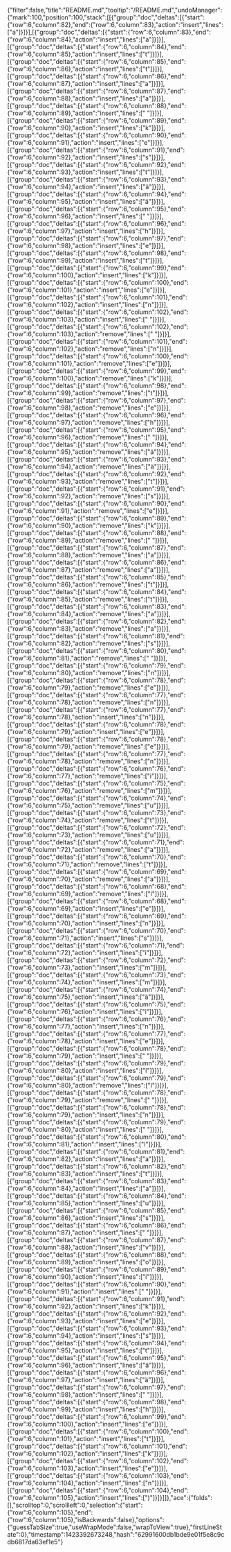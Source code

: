 {"filter":false,"title":"README.md","tooltip":"/README.md","undoManager":{"mark":100,"position":100,"stack":[[{"group":"doc","deltas":[{"start":{"row":6,"column":82},"end":{"row":6,"column":83},"action":"insert","lines":["a"]}]}],[{"group":"doc","deltas":[{"start":{"row":6,"column":83},"end":{"row":6,"column":84},"action":"insert","lines":["a"]}]}],[{"group":"doc","deltas":[{"start":{"row":6,"column":84},"end":{"row":6,"column":85},"action":"insert","lines":["t"]}]}],[{"group":"doc","deltas":[{"start":{"row":6,"column":85},"end":{"row":6,"column":86},"action":"insert","lines":["t"]}]}],[{"group":"doc","deltas":[{"start":{"row":6,"column":86},"end":{"row":6,"column":87},"action":"insert","lines":["a"]}]}],[{"group":"doc","deltas":[{"start":{"row":6,"column":87},"end":{"row":6,"column":88},"action":"insert","lines":["a"]}]}],[{"group":"doc","deltas":[{"start":{"row":6,"column":88},"end":{"row":6,"column":89},"action":"insert","lines":[" "]}]}],[{"group":"doc","deltas":[{"start":{"row":6,"column":89},"end":{"row":6,"column":90},"action":"insert","lines":["k"]}]}],[{"group":"doc","deltas":[{"start":{"row":6,"column":90},"end":{"row":6,"column":91},"action":"insert","lines":["e"]}]}],[{"group":"doc","deltas":[{"start":{"row":6,"column":91},"end":{"row":6,"column":92},"action":"insert","lines":["s"]}]}],[{"group":"doc","deltas":[{"start":{"row":6,"column":92},"end":{"row":6,"column":93},"action":"insert","lines":["t"]}]}],[{"group":"doc","deltas":[{"start":{"row":6,"column":93},"end":{"row":6,"column":94},"action":"insert","lines":["ä"]}]}],[{"group":"doc","deltas":[{"start":{"row":6,"column":94},"end":{"row":6,"column":95},"action":"insert","lines":["ä"]}]}],[{"group":"doc","deltas":[{"start":{"row":6,"column":95},"end":{"row":6,"column":96},"action":"insert","lines":[" "]}]}],[{"group":"doc","deltas":[{"start":{"row":6,"column":96},"end":{"row":6,"column":97},"action":"insert","lines":["h"]}]}],[{"group":"doc","deltas":[{"start":{"row":6,"column":97},"end":{"row":6,"column":98},"action":"insert","lines":["e"]}]}],[{"group":"doc","deltas":[{"start":{"row":6,"column":98},"end":{"row":6,"column":99},"action":"insert","lines":["t"]}]}],[{"group":"doc","deltas":[{"start":{"row":6,"column":99},"end":{"row":6,"column":100},"action":"insert","lines":["k"]}]}],[{"group":"doc","deltas":[{"start":{"row":6,"column":100},"end":{"row":6,"column":101},"action":"insert","lines":["e"]}]}],[{"group":"doc","deltas":[{"start":{"row":6,"column":101},"end":{"row":6,"column":102},"action":"insert","lines":["n"]}]}],[{"group":"doc","deltas":[{"start":{"row":6,"column":102},"end":{"row":6,"column":103},"action":"insert","lines":[" "]}]}],[{"group":"doc","deltas":[{"start":{"row":6,"column":102},"end":{"row":6,"column":103},"action":"remove","lines":[" "]}]}],[{"group":"doc","deltas":[{"start":{"row":6,"column":101},"end":{"row":6,"column":102},"action":"remove","lines":["n"]}]}],[{"group":"doc","deltas":[{"start":{"row":6,"column":100},"end":{"row":6,"column":101},"action":"remove","lines":["e"]}]}],[{"group":"doc","deltas":[{"start":{"row":6,"column":99},"end":{"row":6,"column":100},"action":"remove","lines":["k"]}]}],[{"group":"doc","deltas":[{"start":{"row":6,"column":98},"end":{"row":6,"column":99},"action":"remove","lines":["t"]}]}],[{"group":"doc","deltas":[{"start":{"row":6,"column":97},"end":{"row":6,"column":98},"action":"remove","lines":["e"]}]}],[{"group":"doc","deltas":[{"start":{"row":6,"column":96},"end":{"row":6,"column":97},"action":"remove","lines":["h"]}]}],[{"group":"doc","deltas":[{"start":{"row":6,"column":95},"end":{"row":6,"column":96},"action":"remove","lines":[" "]}]}],[{"group":"doc","deltas":[{"start":{"row":6,"column":94},"end":{"row":6,"column":95},"action":"remove","lines":["ä"]}]}],[{"group":"doc","deltas":[{"start":{"row":6,"column":93},"end":{"row":6,"column":94},"action":"remove","lines":["ä"]}]}],[{"group":"doc","deltas":[{"start":{"row":6,"column":92},"end":{"row":6,"column":93},"action":"remove","lines":["t"]}]}],[{"group":"doc","deltas":[{"start":{"row":6,"column":91},"end":{"row":6,"column":92},"action":"remove","lines":["s"]}]}],[{"group":"doc","deltas":[{"start":{"row":6,"column":90},"end":{"row":6,"column":91},"action":"remove","lines":["e"]}]}],[{"group":"doc","deltas":[{"start":{"row":6,"column":89},"end":{"row":6,"column":90},"action":"remove","lines":["k"]}]}],[{"group":"doc","deltas":[{"start":{"row":6,"column":88},"end":{"row":6,"column":89},"action":"remove","lines":[" "]}]}],[{"group":"doc","deltas":[{"start":{"row":6,"column":87},"end":{"row":6,"column":88},"action":"remove","lines":["a"]}]}],[{"group":"doc","deltas":[{"start":{"row":6,"column":86},"end":{"row":6,"column":87},"action":"remove","lines":["a"]}]}],[{"group":"doc","deltas":[{"start":{"row":6,"column":85},"end":{"row":6,"column":86},"action":"remove","lines":["t"]}]}],[{"group":"doc","deltas":[{"start":{"row":6,"column":84},"end":{"row":6,"column":85},"action":"remove","lines":["t"]}]}],[{"group":"doc","deltas":[{"start":{"row":6,"column":83},"end":{"row":6,"column":84},"action":"remove","lines":["a"]}]}],[{"group":"doc","deltas":[{"start":{"row":6,"column":82},"end":{"row":6,"column":83},"action":"remove","lines":["a"]}]}],[{"group":"doc","deltas":[{"start":{"row":6,"column":81},"end":{"row":6,"column":82},"action":"remove","lines":["s"]}]}],[{"group":"doc","deltas":[{"start":{"row":6,"column":80},"end":{"row":6,"column":81},"action":"remove","lines":[" "]}]}],[{"group":"doc","deltas":[{"start":{"row":6,"column":79},"end":{"row":6,"column":80},"action":"remove","lines":["n"]}]}],[{"group":"doc","deltas":[{"start":{"row":6,"column":78},"end":{"row":6,"column":79},"action":"remove","lines":["e"]}]}],[{"group":"doc","deltas":[{"start":{"row":6,"column":77},"end":{"row":6,"column":78},"action":"remove","lines":["n"]}]}],[{"group":"doc","deltas":[{"start":{"row":6,"column":77},"end":{"row":6,"column":78},"action":"insert","lines":["n"]}]}],[{"group":"doc","deltas":[{"start":{"row":6,"column":78},"end":{"row":6,"column":79},"action":"insert","lines":["e"]}]}],[{"group":"doc","deltas":[{"start":{"row":6,"column":78},"end":{"row":6,"column":79},"action":"remove","lines":["e"]}]}],[{"group":"doc","deltas":[{"start":{"row":6,"column":77},"end":{"row":6,"column":78},"action":"remove","lines":["n"]}]}],[{"group":"doc","deltas":[{"start":{"row":6,"column":76},"end":{"row":6,"column":77},"action":"remove","lines":["i"]}]}],[{"group":"doc","deltas":[{"start":{"row":6,"column":75},"end":{"row":6,"column":76},"action":"remove","lines":["m"]}]}],[{"group":"doc","deltas":[{"start":{"row":6,"column":74},"end":{"row":6,"column":75},"action":"remove","lines":["u"]}]}],[{"group":"doc","deltas":[{"start":{"row":6,"column":73},"end":{"row":6,"column":74},"action":"remove","lines":["t"]}]}],[{"group":"doc","deltas":[{"start":{"row":6,"column":72},"end":{"row":6,"column":73},"action":"remove","lines":["u"]}]}],[{"group":"doc","deltas":[{"start":{"row":6,"column":71},"end":{"row":6,"column":72},"action":"remove","lines":["a"]}]}],[{"group":"doc","deltas":[{"start":{"row":6,"column":70},"end":{"row":6,"column":71},"action":"remove","lines":["t"]}]}],[{"group":"doc","deltas":[{"start":{"row":6,"column":69},"end":{"row":6,"column":70},"action":"remove","lines":["a"]}]}],[{"group":"doc","deltas":[{"start":{"row":6,"column":68},"end":{"row":6,"column":69},"action":"remove","lines":["l"]}]}],[{"group":"doc","deltas":[{"start":{"row":6,"column":68},"end":{"row":6,"column":69},"action":"insert","lines":["e"]}]}],[{"group":"doc","deltas":[{"start":{"row":6,"column":69},"end":{"row":6,"column":70},"action":"insert","lines":["n"]}]}],[{"group":"doc","deltas":[{"start":{"row":6,"column":70},"end":{"row":6,"column":71},"action":"insert","lines":["s"]}]}],[{"group":"doc","deltas":[{"start":{"row":6,"column":71},"end":{"row":6,"column":72},"action":"insert","lines":["i"]}]}],[{"group":"doc","deltas":[{"start":{"row":6,"column":72},"end":{"row":6,"column":73},"action":"insert","lines":["m"]}]}],[{"group":"doc","deltas":[{"start":{"row":6,"column":73},"end":{"row":6,"column":74},"action":"insert","lines":["m"]}]}],[{"group":"doc","deltas":[{"start":{"row":6,"column":74},"end":{"row":6,"column":75},"action":"insert","lines":["ä"]}]}],[{"group":"doc","deltas":[{"start":{"row":6,"column":75},"end":{"row":6,"column":76},"action":"insert","lines":["i"]}]}],[{"group":"doc","deltas":[{"start":{"row":6,"column":76},"end":{"row":6,"column":77},"action":"insert","lines":["n"]}]}],[{"group":"doc","deltas":[{"start":{"row":6,"column":77},"end":{"row":6,"column":78},"action":"insert","lines":["e"]}]}],[{"group":"doc","deltas":[{"start":{"row":6,"column":78},"end":{"row":6,"column":79},"action":"insert","lines":[" "]}]}],[{"group":"doc","deltas":[{"start":{"row":6,"column":79},"end":{"row":6,"column":80},"action":"insert","lines":["l"]}]}],[{"group":"doc","deltas":[{"start":{"row":6,"column":79},"end":{"row":6,"column":80},"action":"remove","lines":["l"]}]}],[{"group":"doc","deltas":[{"start":{"row":6,"column":78},"end":{"row":6,"column":79},"action":"remove","lines":[" "]}]}],[{"group":"doc","deltas":[{"start":{"row":6,"column":78},"end":{"row":6,"column":79},"action":"insert","lines":["n"]}]}],[{"group":"doc","deltas":[{"start":{"row":6,"column":79},"end":{"row":6,"column":80},"action":"insert","lines":[" "]}]}],[{"group":"doc","deltas":[{"start":{"row":6,"column":80},"end":{"row":6,"column":81},"action":"insert","lines":["l"]}]}],[{"group":"doc","deltas":[{"start":{"row":6,"column":81},"end":{"row":6,"column":82},"action":"insert","lines":["a"]}]}],[{"group":"doc","deltas":[{"start":{"row":6,"column":82},"end":{"row":6,"column":83},"action":"insert","lines":["t"]}]}],[{"group":"doc","deltas":[{"start":{"row":6,"column":83},"end":{"row":6,"column":84},"action":"insert","lines":["a"]}]}],[{"group":"doc","deltas":[{"start":{"row":6,"column":84},"end":{"row":6,"column":85},"action":"insert","lines":["u"]}]}],[{"group":"doc","deltas":[{"start":{"row":6,"column":85},"end":{"row":6,"column":86},"action":"insert","lines":["s"]}]}],[{"group":"doc","deltas":[{"start":{"row":6,"column":86},"end":{"row":6,"column":87},"action":"insert","lines":[" "]}]}],[{"group":"doc","deltas":[{"start":{"row":6,"column":87},"end":{"row":6,"column":88},"action":"insert","lines":["v"]}]}],[{"group":"doc","deltas":[{"start":{"row":6,"column":88},"end":{"row":6,"column":89},"action":"insert","lines":["o"]}]}],[{"group":"doc","deltas":[{"start":{"row":6,"column":89},"end":{"row":6,"column":90},"action":"insert","lines":["i"]}]}],[{"group":"doc","deltas":[{"start":{"row":6,"column":90},"end":{"row":6,"column":91},"action":"insert","lines":[" "]}]}],[{"group":"doc","deltas":[{"start":{"row":6,"column":91},"end":{"row":6,"column":92},"action":"insert","lines":["k"]}]}],[{"group":"doc","deltas":[{"start":{"row":6,"column":92},"end":{"row":6,"column":93},"action":"insert","lines":["e"]}]}],[{"group":"doc","deltas":[{"start":{"row":6,"column":93},"end":{"row":6,"column":94},"action":"insert","lines":["s"]}]}],[{"group":"doc","deltas":[{"start":{"row":6,"column":94},"end":{"row":6,"column":95},"action":"insert","lines":["t"]}]}],[{"group":"doc","deltas":[{"start":{"row":6,"column":95},"end":{"row":6,"column":96},"action":"insert","lines":["ä"]}]}],[{"group":"doc","deltas":[{"start":{"row":6,"column":96},"end":{"row":6,"column":97},"action":"insert","lines":["ä"]}]}],[{"group":"doc","deltas":[{"start":{"row":6,"column":97},"end":{"row":6,"column":98},"action":"insert","lines":[" "]}]}],[{"group":"doc","deltas":[{"start":{"row":6,"column":98},"end":{"row":6,"column":99},"action":"insert","lines":["h"]}]}],[{"group":"doc","deltas":[{"start":{"row":6,"column":99},"end":{"row":6,"column":100},"action":"insert","lines":["e"]}]}],[{"group":"doc","deltas":[{"start":{"row":6,"column":100},"end":{"row":6,"column":101},"action":"insert","lines":["t"]}]}],[{"group":"doc","deltas":[{"start":{"row":6,"column":101},"end":{"row":6,"column":102},"action":"insert","lines":["k"]}]}],[{"group":"doc","deltas":[{"start":{"row":6,"column":102},"end":{"row":6,"column":103},"action":"insert","lines":["e"]}]}],[{"group":"doc","deltas":[{"start":{"row":6,"column":103},"end":{"row":6,"column":104},"action":"insert","lines":["n"]}]}],[{"group":"doc","deltas":[{"start":{"row":6,"column":104},"end":{"row":6,"column":105},"action":"insert","lines":[")"]}]}]]},"ace":{"folds":[],"scrolltop":0,"scrollleft":0,"selection":{"start":{"row":6,"column":105},"end":{"row":6,"column":105},"isBackwards":false},"options":{"guessTabSize":true,"useWrapMode":false,"wrapToView":true},"firstLineState":0},"timestamp":1423392673248,"hash":"62991600db1bde9e01f5e8c9cdb6817da63ef1e5"}